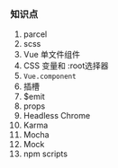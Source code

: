 ### 知识点

1. parcel
2. scss
3. Vue 单文件组件
4. CSS 变量和 :root选择器
5. `Vue.component`
6. 插槽
7. $emit
8. props
9. Headless Chrome
10. Karma
11. Mocha
12. Mock
13. npm scripts


